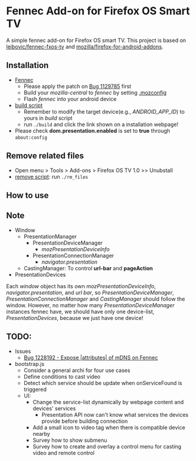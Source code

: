 # Fennec Add-on for Firefox OS Smart TV
A simple fennec add-on for Firefox OS smart TV. This project is based on [leibovic/fennec-fxos-tv](https://github.com/leibovic/fennec-fxos-tv) and [mozilla/firefox-for-android-addons](https://github.com/mozilla/firefox-for-android-addons).

## Installation
- [Fennec](https://wiki.mozilla.org/Mobile/Fennec/Android)
  - Please apply the patch on [Bug 1129785](https://bugzilla.mozilla.org/show_bug.cgi?id=1129785) first
  - Build your _mozilla-central_ to _fennec_ by setting [.mozconfig](https://wiki.mozilla.org/Mobile/Fennec/Android#Preparing_a_Fennec_mozconfig)
  - Flash _fennec_ into your android device
- [build script](https://github.com/ChunMinChang/fennec-fxos-tv/blob/master/build)
  - Remember to modify the target device(e.g., _ANDROID_APP_ID_) to yours in _build_ script
  - run ```./build``` and click the link shown on a installation webpage!
- Please check __dom.presentation.enabled__ is set to __true__ through ```about:config```

## Remove related files
- Open menu > Tools > Add-ons > Firefox OS TV 1.0 >> Unubstall
- [remove script](https://github.com/ChunMinChang/fennec-fxos-tv/blob/master/rm_files): run ```./rm_files```

## How to use


## Note
- Window
  - PresentationManager
    - PresentationDeviceManager
      - _mozPresentationDeviceInfo_
    - PresentationConnectionManager
      - _navigator.presentation_
  - CastingManager: To control __url-bar__ and __pageAction__
- PresentationDevices

Each _window_ object has its own _mozPresentationDeviceInfo_,
_navigator.presentation_, and _url bar_,
so _PresentationDeviceManager_, _PresentationConnectionManager_ and _CastingManager_ should follow the window.
However, no matter how many _PresentationDeviceManager_ instances fennec have,
we should have only one device-list, _PresentationDevices_, because we just have one device!

## TODO:
- Issues
  - [Bug 1228192 - Expose |attributes| of mDNS on Fennec](https://bugzilla.mozilla.org/show_bug.cgi?id=1228192)
- bootstrap.js
  - Consider a general archi for four use cases
  - Define conditions to cast video
  - Detect which service should be update when onServiceFound is triggered
  - UI:
    - Change the service-list dynamically by webpage content and devices' services
      - Presentation API now can't know what services the devices provide before building connection
    - Add a small icon to video tag when there is compatible device nearby
    - Survey how to show submenu
    - Survey how to create and overlay a control menu for casting video and remote control

